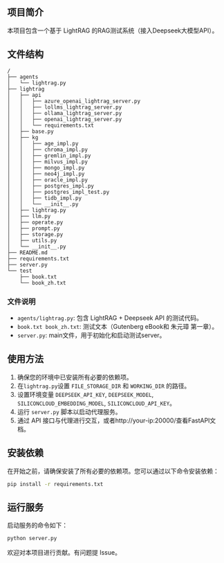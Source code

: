 ## 项目简介

本项目包含一个基于 LightRAG 的RAG测试系统（接入Deepseek大模型API）。

## 文件结构

```
/
├── agents
│   └── lightrag.py
├── lightrag
│   ├── api
│   │   ├── azure_openai_lightrag_server.py
│   │   ├── lollms_lightrag_server.py
│   │   ├── ollama_lightrag_server.py
│   │   ├── openai_lightrag_server.py
│   │   └── requirements.txt
│   ├── base.py
│   ├── kg
│   │   ├── age_impl.py
│   │   ├── chroma_impl.py
│   │   ├── gremlin_impl.py
│   │   ├── milvus_impl.py
│   │   ├── mongo_impl.py
│   │   ├── neo4j_impl.py
│   │   ├── oracle_impl.py
│   │   ├── postgres_impl.py
│   │   ├── postgres_impl_test.py
│   │   ├── tidb_impl.py
│   │   └── __init__.py
│   ├── lightrag.py
│   ├── llm.py
│   ├── operate.py
│   ├── prompt.py
│   ├── storage.py
│   ├── utils.py
│   └── __init__.py
├── README.md
├── requirements.txt
├── server.py
└── test
    ├── book.txt
    └── book_zh.txt
```

### 文件说明

- `agents/lightrag.py`: 包含 LightRAG + Deepseek API 的测试代码。
- `book.txt book_zh.txt`: 测试文本（Gutenberg eBook和 朱元璋 第一章）。
- `server.py`: main文件，用于初始化和启动测试server。

## 使用方法

1. 确保您的环境中已安装所有必要的依赖项。
2. 在`lightrag.py`设置 `FILE_STORAGE_DIR` 和 `WORKING_DIR` 的路径。
3. 设置环境变量 `DEEPSEEK_API_KEY`, `DEEPSEEK_MODEL`, `SILICONCLOUD_EMBEDDING_MODEL`, `SILICONCLOUD_API_KEY`。
4. 运行 `server.py` 脚本以启动代理服务。
5. 通过 API 接口与代理进行交互，或者http://your-ip:20000/查看FastAPI文档。

## 安装依赖

在开始之前，请确保安装了所有必要的依赖项。您可以通过以下命令安装依赖：

```bash
pip install -r requirements.txt
```

## 运行服务

启动服务的命令如下：

```bash
python server.py
```

欢迎对本项目进行贡献。有问题提 Issue。
